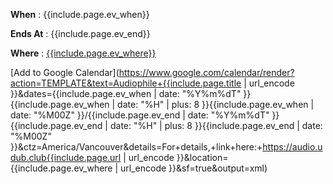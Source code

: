 
__When__ : {{include.page.ev_when}} 

__Ends At__ : {{include.page.ev_end}} 

__Where__ : [{{include.page.ev_where}}](//uw.edu/maps/?{{include.page.ev_building}})

[Add to Google Calendar](https://www.google.com/calendar/render?action=TEMPLATE&text=Audiophile+{{include.page.title | url_encode }}&dates={{include.page.ev_when | date: "%Y%m%dT" }}{{include.page.ev_when | date: "%H" | plus: 8 }}{{include.page.ev_when | date: "%M00Z" }}/{{include.page.ev_end | date: "%Y%m%dT" }}{{include.page.ev_end | date: "%H" | plus: 8 }}{{include.page.ev_end | date: "%M00Z" }}&ctz=America/Vancouver&details=For+details,+link+here:+https://audio.udub.club{{include.page.url | url_encode }}&location={{include.page.ev_where | url_encode }}&sf=true&output=xml)